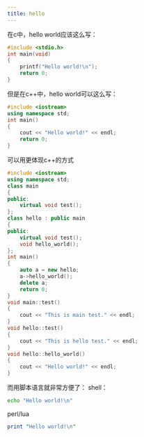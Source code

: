 ```yaml
---
title: hello
---
```

在c中，hello world应该这么写：

```c
#include <stdio.h>
int main(void)
{
	printf("Hello world!\n");
	return 0;
}
```

但是在c++中，hello world可以这么写：

```cpp
#include <iostream>
using namespace std;
int main()
{
	cout << "Hello world!" << endl;
	return 0;
}
```

可以用更体现c++的方式

```cpp
#include <iostream>
using namespace std;
class main
{
public:
	virtual void test();
};
class hello : public main
{
public:
	virtual void test();
	void hello_world();
};
int main()
{
	auto a = new hello;
	a->hello_world();
	delete a;
	return 0;
}
void main::test()
{
	cout << "This is main test." << endl;
}
void hello::test()
{
	cout << "This is hello test." << endl;
}
void hello::hello_world()
{
	cout << "Hello world!" << endl;
}
```

而用脚本语言就非常方便了：
shell：

```bash
echo "Hello world!\n"
```

perl/lua

```perl
print "Hello world!\n"
```
